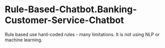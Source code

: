 # Rule-Based-Chatbot.Banking-Customer-Service-Chatbot
Rule based use hard-coded rules - many limitations. It is not using NLP or machine learning.
